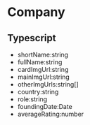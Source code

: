 # Company
## Typescript
- shortName:string
- fullName:string
- cardImgUrl:string
- mainImgUrl:string
- otherImgUrls:string[]
- country:string
- role:string
- foundingDate:Date
- averageRating:number